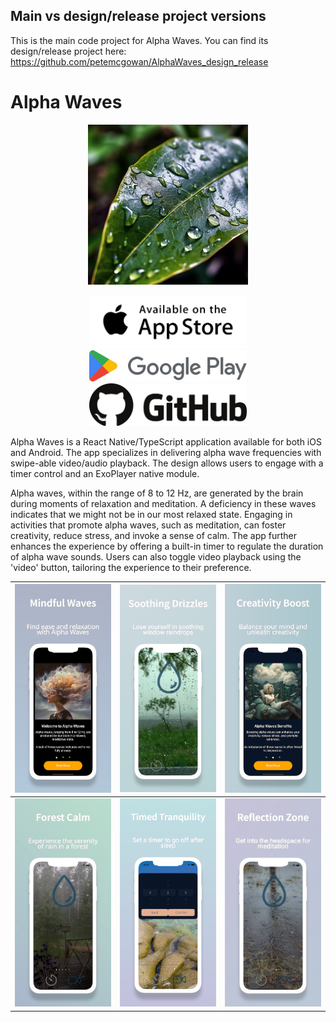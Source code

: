 ## Main vs design/release project versions

This is the main code project for Alpha Waves. You can find its design/release project here:
https://github.com/petemcgowan/AlphaWaves_design_release

# Alpha Waves

<div align="center">

![Alpha Waves Logo](/img/02_Logo_Alpha_Waves.png)

</div>

<div align="center">

<a href="https://apps.apple.com/us/app/alpha-waves-rain-sounds/id6459734452"><img src="/img/app-store-available-on-the.svg" width="50%"></a>
<a href="https://play.google.com/store/apps/details?id=com.buachaillmaith.rainnoiseapp"><img src="/img/Google_Play_2022_logo.svg" width="50%"></a>
<a href="https://github.com/petemcgowan/AlphaWaves"><img src="/img/github-full.svg" width="50%"></a>

</div>

Alpha Waves is a React Native/TypeScript application available for both iOS and Android. The app specializes in delivering alpha wave frequencies with swipe-able video/audio playback. The design allows users to engage with a timer control and an ExoPlayer native module.

Alpha waves, within the range of 8 to 12 Hz, are generated by the brain during moments of relaxation and meditation. A deficiency in these waves indicates that we might not be in our most relaxed state. Engaging in activities that promote alpha waves, such as meditation, can foster creativity, reduce stress, and invoke a sense of calm. The app further enhances the experience by offering a built-in timer to regulate the duration of alpha wave sounds. Users can also toggle video playback using the 'video' button, tailoring the experience to their preference.

<div align="center">

| ![Image 1](/img/projects/AlphaWavesiPhone1.png) | ![Image 2](/img/projects/AlphaWavesiPhone2.png) | ![Image 3](/img/projects/AlphaWavesiPhone3.png) |
| :---------------------------------------------: | :---------------------------------------------: | :---------------------------------------------: |
| ![Image 4](/img/projects/AlphaWavesiPhone4.png) | ![Image 5](/img/projects/AlphaWavesiPhone5.png) | ![Image 6](/img/projects/AlphaWavesiPhone6.png) |

</div>

